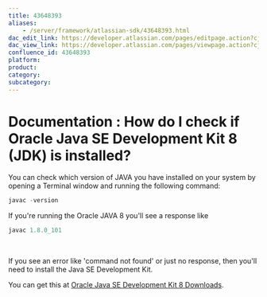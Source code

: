 ```yaml
---
title: 43648393
aliases:
    - /server/framework/atlassian-sdk/43648393.html
dac_edit_link: https://developer.atlassian.com/pages/editpage.action?cjm=wozere&pageId=43648393
dac_view_link: https://developer.atlassian.com/pages/viewpage.action?cjm=wozere&pageId=43648393
confluence_id: 43648393
platform:
product:
category:
subcategory:
---
```

# Documentation : How do I check if Oracle Java SE Development Kit 8 (JDK) is installed?

You can check which version of JAVA you have installed on your system by opening a Terminal window and running the following command:

``` java
javac -version
```

If you're running the Oracle JAVA 8 you'll see a response like 

``` java
javac 1.8.0_101
```

 

If you see an error like 'command not found' or just no response, then you'll need to install the Java SE Development Kit.  

You can get this at <a href="http://www.oracle.com/technetwork/java/javase/downloads/jdk8-downloads-2133151.html" class="external-link">Oracle Java SE Development Kit 8 Downloads</a>.


















































































































































































































































































































